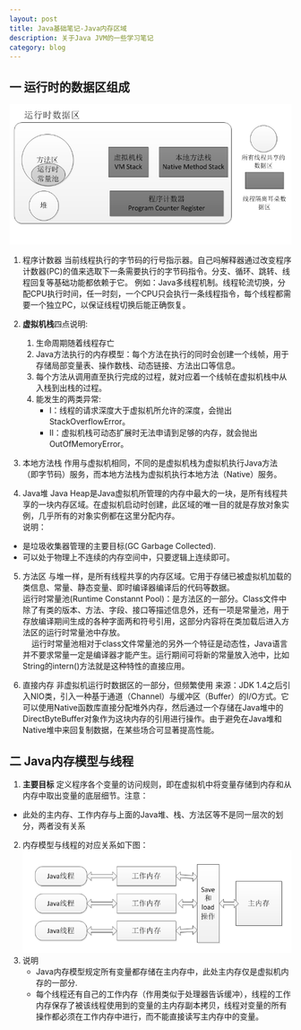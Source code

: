 ```yaml
---
layout: post
title: Java基础笔记-Java内存区域
description: 关于Java JVM的一些学习笔记
category: blog
---
```

## 一 运行时的数据区组成   

![图示1](/images/blog/java-jvm-store-model.png)   

1. 程序计数器
  当前线程执行的字节码的行号指示器。自己吗解释器通过改变程序计数器(PC)的值来选取下一条需要执行的字节码指令。分支、循环、跳转、线程回复等基础功能都依赖于它。
例如：Java多线程机制。线程轮流切换，分配CPU执行时间，任一时刻，一个CPU只会执行一条线程指令，每个线程都需要一个独立PC，以保证线程切换后能正确恢复。      

2. **虚拟机栈**四点说明:   
    1. 生命周期随着线程存亡
    2. Java方法执行的内存模型：每个方法在执行的同时会创建一个线帧，用于存储局部变量表、操作数栈、动态链接、方法出口等信息。
    3. 每个方法从调用直至执行完成的过程，就对应着一个线帧在虚拟机栈中从入栈到出栈的过程。
    4. 能发生的两类异常:
        + I：线程的请求深度大于虚拟机所允许的深度，会抛出StackOverflowError。
        + II：虚拟机栈可动态扩展时无法申请到足够的内存，就会抛出OutOfMemoryError。
3.  本地方法栈
  作用与虚拟机相同，不同的是虚拟机栈为虚拟机执行Java方法（即字节码）服务，而本地方法栈为虚拟机执行本地方法（Native）服务。      
4. Java堆
   Java Heap是Java虚拟机所管理的内存中最大的一块，是所有线程共享的一块内存区域。在虚拟机启动时创建，此区域的唯一目的就是存放对象实例，几乎所有的对象实例都在这里分配内存。   
说明：
  + 是垃圾收集器管理的主要目标(GC Garbage Collected).
  + 可以处于物理上不连续的内存空间中，只要逻辑上连续即可。
5. 方法区
   与堆一样，是所有线程共享的内存区域。它用于存储已被虚拟机加载的类信息、常量、静态变量、即时编译器编译后的代码等数据。   
  运行时常量池(Runtime Constannt Pool)：是方法区的一部分。Class文件中除了有类的版本、方法、字段、接口等描述信息外，还有一项是常量池，用于存放编译期间生成的各种字面两和符号引用，这部分内容将在类加载后进入方法区的运行时常量池中存放。<br>
&nbsp;&nbsp;&nbsp;&nbsp;运行时常量池相对于class文件常量池的另外一个特征是动态性，Java语言并不要求常量一定是编译器才能产生。运行期间可将新的常量放入池中，比如String的intern()方法就是这种特性的直接应用。

6. 直接内存
  非虚拟机运行时数据区的一部分，但频繁使用
来源：JDK 1.4之后引入NIO类，引入一种基于通道（Channel）与缓冲区（Buffer）的I/O方式。它可以使用Native函数库直接分配堆外内存，然后通过一个存储在Java堆中的DirectByteBuffer对象作为这块内存的引用进行操作。由于避免在Java堆和Native堆中来回复制数据，在某些场合可显著提高性能。

## 二 Java内存模型与线程      

1. **主要目标**
定义程序各个变量的访问规则，即在虚拟机中将变量存储到内存和从内存中取出变量的底层细节。注意：
+ 此处的主内存、工作内存与上面的Java堆、栈、方法区等不是同一层次的划分，两者没有关系
2. 内存模型与线程的对应关系如下图：
![图示2](/images/blog/java-jvm-store-model2.png)   
3. 说明
   + Java内存模型规定所有变量都存储在主内存中，此处主内存仅是虚拟机内存的一部分.
   + 每个线程还有自己的工作内存（作用类似于处理器告诉缓冲），线程的工作内存保存了被该线程使用到的变量的主内存副本拷贝，线程对变量的所有操作都必须在工作内存中进行，而不能直接读写主内存中的变量。
